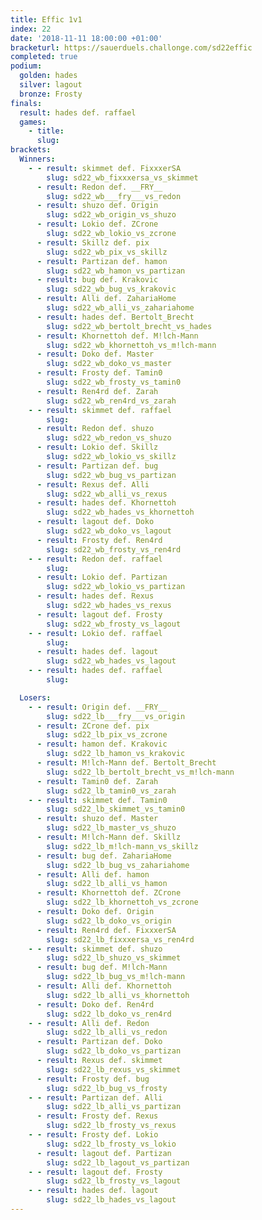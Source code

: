 ```yaml
---
title: Effic 1v1
index: 22
date: '2018-11-11 18:00:00 +01:00'
bracketurl: https://sauerduels.challonge.com/sd22effic
completed: true
podium:
  golden: hades
  silver: lagout
  bronze: Frosty
finals:
  result: hades def. raffael
  games:
    - title: 
      slug: 
brackets:
  Winners:
    - - result: skimmet def. FixxxerSA
        slug: sd22_wb_fixxxersa_vs_skimmet
      - result: Redon def. __FRY__
        slug: sd22_wb___fry___vs_redon
      - result: shuzo def. Origin
        slug: sd22_wb_origin_vs_shuzo
      - result: Lokio def. ZCrone
        slug: sd22_wb_lokio_vs_zcrone
      - result: Skillz def. pix
        slug: sd22_wb_pix_vs_skillz
      - result: Partizan def. hamon
        slug: sd22_wb_hamon_vs_partizan
      - result: bug def. Krakovic
        slug: sd22_wb_bug_vs_krakovic
      - result: Alli def. ZahariaHome
        slug: sd22_wb_alli_vs_zahariahome
      - result: hades def. Bertolt_Brecht
        slug: sd22_wb_bertolt_brecht_vs_hades
      - result: Khornettoh def. M!lch-Mann
        slug: sd22_wb_khornettoh_vs_m!lch-mann
      - result: Doko def. Master
        slug: sd22_wb_doko_vs_master
      - result: Frosty def. Tamin0
        slug: sd22_wb_frosty_vs_tamin0
      - result: Ren4rd def. Zarah
        slug: sd22_wb_ren4rd_vs_zarah
    - - result: skimmet def. raffael
        slug: 
      - result: Redon def. shuzo
        slug: sd22_wb_redon_vs_shuzo
      - result: Lokio def. Skillz
        slug: sd22_wb_lokio_vs_skillz
      - result: Partizan def. bug
        slug: sd22_wb_bug_vs_partizan
      - result: Rexus def. Alli
        slug: sd22_wb_alli_vs_rexus
      - result: hades def. Khornettoh
        slug: sd22_wb_hades_vs_khornettoh
      - result: lagout def. Doko
        slug: sd22_wb_doko_vs_lagout
      - result: Frosty def. Ren4rd
        slug: sd22_wb_frosty_vs_ren4rd
    - - result: Redon def. raffael
        slug: 
      - result: Lokio def. Partizan
        slug: sd22_wb_lokio_vs_partizan
      - result: hades def. Rexus
        slug: sd22_wb_hades_vs_rexus
      - result: lagout def. Frosty
        slug: sd22_wb_frosty_vs_lagout
    - - result: Lokio def. raffael
        slug: 
      - result: hades def. lagout
        slug: sd22_wb_hades_vs_lagout
    - - result: hades def. raffael
        slug: 

  Losers:
    - - result: Origin def. __FRY__
        slug: sd22_lb___fry___vs_origin
      - result: ZCrone def. pix
        slug: sd22_lb_pix_vs_zcrone
      - result: hamon def. Krakovic
        slug: sd22_lb_hamon_vs_krakovic
      - result: M!lch-Mann def. Bertolt_Brecht
        slug: sd22_lb_bertolt_brecht_vs_m!lch-mann
      - result: Tamin0 def. Zarah
        slug: sd22_lb_tamin0_vs_zarah
    - - result: skimmet def. Tamin0
        slug: sd22_lb_skimmet_vs_tamin0
      - result: shuzo def. Master
        slug: sd22_lb_master_vs_shuzo
      - result: M!lch-Mann def. Skillz
        slug: sd22_lb_m!lch-mann_vs_skillz
      - result: bug def. ZahariaHome
        slug: sd22_lb_bug_vs_zahariahome
      - result: Alli def. hamon
        slug: sd22_lb_alli_vs_hamon
      - result: Khornettoh def. ZCrone
        slug: sd22_lb_khornettoh_vs_zcrone
      - result: Doko def. Origin
        slug: sd22_lb_doko_vs_origin
      - result: Ren4rd def. FixxxerSA
        slug: sd22_lb_fixxxersa_vs_ren4rd
    - - result: skimmet def. shuzo
        slug: sd22_lb_shuzo_vs_skimmet
      - result: bug def. M!lch-Mann
        slug: sd22_lb_bug_vs_m!lch-mann
      - result: Alli def. Khornettoh
        slug: sd22_lb_alli_vs_khornettoh
      - result: Doko def. Ren4rd
        slug: sd22_lb_doko_vs_ren4rd
    - - result: Alli def. Redon
        slug: sd22_lb_alli_vs_redon
      - result: Partizan def. Doko
        slug: sd22_lb_doko_vs_partizan
      - result: Rexus def. skimmet
        slug: sd22_lb_rexus_vs_skimmet
      - result: Frosty def. bug
        slug: sd22_lb_bug_vs_frosty
    - - result: Partizan def. Alli
        slug: sd22_lb_alli_vs_partizan
      - result: Frosty def. Rexus
        slug: sd22_lb_frosty_vs_rexus
    - - result: Frosty def. Lokio
        slug: sd22_lb_frosty_vs_lokio
      - result: lagout def. Partizan
        slug: sd22_lb_lagout_vs_partizan
    - - result: lagout def. Frosty
        slug: sd22_lb_frosty_vs_lagout
    - - result: hades def. lagout
        slug: sd22_lb_hades_vs_lagout
---
```


